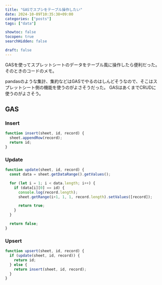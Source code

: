 ```yaml
---
title: "GASでスプシをテーブル操作したい"
date: 2024-10-09T10:35:38+09:00
categories: ["posts"]
tags: ["data"]

showtoc: false
tocopen: true
searchHidden: false

draft: false
---
```


GASを使ってスプレットシートのデータをテーブル風に操作したら便利だった。
そのときのコードのメモ。

pandasのような集計、集約などはGASでやるのはしんどそうなので、そこはスプレットシート側の機能を使うのがよさそうだった。
GASはあくまでCRUDに使うのがよさそう。

## GAS

### Insert

```javascript
function insert(sheet, id, record) {
  sheet.appendRow(record);
  return id;
}
```

### Update

```javascript
function update(sheet, id, record) {
  const data = sheet.getDataRange().getValues();

  for (let i = 1; i < data.length; i++) {
    if (data[i][0] == id) {
      console.log(record.length);
      sheet.getRange(i+1, 1, 1, record.length).setValues([record]);

      return true;
    }
  }

  return false;
}
```

### Upsert

```javascript
function upsert(sheet, id, record) {
  if (update(sheet, id, record)) {
    return id;
  } else {
    return insert(sheet, id, record);
  }
}
```
